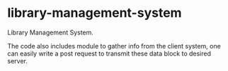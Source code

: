 # library-management-system
Library Management System.


The code also includes module to gather info from the client system, one can easily write a post request to transmit these data block to desired server.
